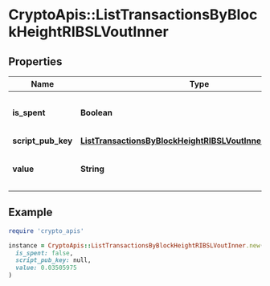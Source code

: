 # CryptoApis::ListTransactionsByBlockHeightRIBSLVoutInner

## Properties

| Name | Type | Description | Notes |
| ---- | ---- | ----------- | ----- |
| **is_spent** | **Boolean** | Defines whether the output is spent or not. |  |
| **script_pub_key** | [**ListTransactionsByBlockHeightRIBSLVoutInnerScriptPubKey**](ListTransactionsByBlockHeightRIBSLVoutInnerScriptPubKey.md) |  |  |
| **value** | **String** | Represents the sent/received amount. |  |

## Example

```ruby
require 'crypto_apis'

instance = CryptoApis::ListTransactionsByBlockHeightRIBSLVoutInner.new(
  is_spent: false,
  script_pub_key: null,
  value: 0.03505975
)
```

